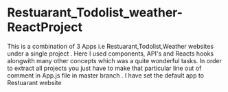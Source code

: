 # Restuarant_Todolist_weather-ReactProject
This is a combination of 3 Apps i.e Restuarant,Todolist,Weather websites under a single project . Here I used components,
API's and Reacts hooks alongwith many other concepts which was a quite wonderful tasks. 
In order to extract all projects you just have to make that particular line out of comment in App.js file in master branch . I have set the default app to Restuarant website
